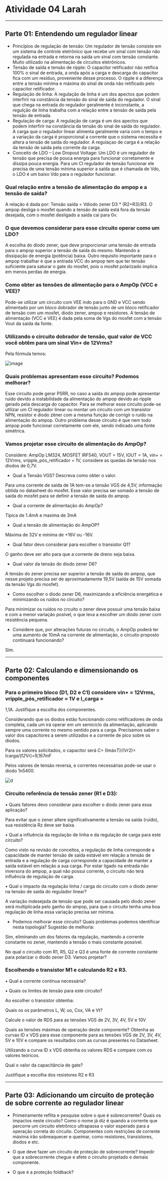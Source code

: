 # Atividade 04 Larah

-----------------------

## Parte 01: Entendendo um regulador linear

 * Princípios de regulação de tensão: Um regulador de tensão consiste em um sistema de controle eletrônico que recebe um sinal com tensão não regulada na entrada e retorna na saída um sinal com tensão constante. Muito utilizado na alimentação de circuitos eletrônicos.
 * Tensão de saída e tensão de ripple: O capacitor retificador não retifica 100% o sinal de entrada, a onda após a carga e descarga do capacitor fica com um resíduo, proveniente desse processo. O ripple é a diferença entre a tensão mínima e máxima do sinal de onda não retificado pelo capacitor retificador.
 * Regulação de linha: A regulação de linha é um dos apectos que podem interfirir na constância da tensão do sinal de saída do regulador. O sinal que chega na entrada do regulador geralmente é inconstante,  a regulção de linha trabalha com a relação entre a tensão de saída pela tensão de entrada.
 * Regulação de carga: A regulação de carga é um dos apectos que podem interfirir na constância da tensão do sinal de saída do regulador. A carga que o regulador linear alimenta geralmente varia com o tempo e a variação da carga é proporcional a corrente que o sistema necessita e altera a tensão de saída do regulador. A regulaçao de carga é a relação da tensão de saída pela corrente da carga.   
 * Conceito de LDO – Low Dropout Voltage: Um LDO é um regulador de tensão que precisa de pouca energia para funcionar corretamente e dissipa pouca energia. Para um CI regulador de tensão funcionar ele precisa de uma tensão mínima superior a saída que é chamada de Vdo, o LDO é um baixo Vdo para o regulador funcionar.

### Qual relação entre a tensão de alimentação do ampop e a tensão de saída?
  A relação é dada por: Tensão saída = Vdiodo zener D3 * (R2+R3)/R3. O ampop desliga o mosfet quando a tensão de saída está fora da tensão desejada, com o mosfet desligado a saída cai para 0v.  
### O que devemos considerar para esse circuito operar como um LDO?
  A escolha do diodo zener, que deve proporcionar uma tensão de entrada para o ampop superior a tensão de saída do mesmo. Mantendo a dissipação de energia (potência) baixa. Outro requisito importante para o ampop trabalhar é que a entrada VCC do ampop tem que ter tensão suficiente para saturar o gate do mosfet, pois o mosfet polarizado implica em menos perdas de energia.
### Como obter as tensões de alimentação para o AmpOp (VCC e VEE)?
  Pode-se utilizar um circuito com VEE indo para o GND e VCC sendo alimentado por um bloco dobrador de tensão junto de um bloco retificador de tensão com um mosfet, diodo zener, ampop e resistores. A tensão de alimentação (VCC e VEE) é dada pela soma de Vgs do mosfet com a tensão Vout da saída da fonte.
  
### Utilizando o circuito dobrador de tensão, qual valor de VCC você obtêm para um sinal Vin+ de 12Vrms?

  Pela fórmula temos:
  
  ![image](https://user-images.githubusercontent.com/58013651/116172357-0237dd00-a6e1-11eb-92fc-26a46f9fb9a7.png)
  
  
### Quais problemas apresentam esse circuito? Podemos melhorar?

  Esse circuito pode gerar PSRR, no caso a saída do ampop pode apresentar ruído devido a instabilidade da alimentação do ampop devido ao ripple gerado pela descarga do capacitor. Para se melhorar esse circuito pode-se utilizar um CI regulador linear ou montar um circuito com um transistor NPN, resistor e diodo zêner com a mesma função de corrigir o ruído na alimentação do ampop. Outro problema desse circuito é que nem todo ampop pode funcionar corretamente com ele, sendo indicado uma fonte simétrica.
  
### Vamos projetar esse circuito de alimentação do AmpOp?

Considere: AmpOp LM324, MOSFET IRF540, VOUT = 15V, IOUT = 1A, vin+ = 12Vrms, vripple_pós_retificador =
1V, considere as quedas de tensão nos diodos de 0,7V.

- Qual a Tensão VGS? Descreva como obter o valor.

Para uma corrente de saída de 1A tem-se a tensão VGS de 4,5V, informação obtida no datasheet do mosfet.
Esse valor precisa ser somado a tensão de saída do mosfet para se definir a tensão de saída do ampop.

- Qual a corrente de alimentação do AmpOp?

Típica de 1.4mA e maxima de 3mA

- Qual a tensão de alimentação do AmpOP?

Máxima de 32V e mínima de +16V ou -16V.

- Qual fator devo considerar para escolher o transistor Q1?

O ganho deve ser alto para que a corrente de dreno seja baixa. 

- Qual valor da tensão do diodo zener D6?

A tensão do zener precisa ser superior a tensão de saída do ampop, que nesse projeto precisa ser de aproximadamente 19,5V (saída de 15V somada da tensão Vgs do mosfet).

- Como escolher o diodo zener D6, maximizando a eficiência energética e
minimizando os ruídos no circuito?

Para minimizar os ruídos no crcuito o zener deve possuir uma tensão baixa e com a menor variação posível, o que leva a escolher um diodo zener com resistência pequena.

- Considere que, por alterações futuras no circuito, o AmpOp poderá ter uma
aumento de 10mA na corrente de alimentação, o circuito proposto continuará
funcionando?

Sim.

-------------------------------------------
## Parte 02: Calculando e dimensionando os componentes

### Para o primeiro bloco (D1, D2 e C1) considere vin+ = 12Vrms, vripple_pós_retificador = 1V e I_carga =
1,1A. Justifique a escolha dos componentes.

  Considerando que os diodos estão funcionando como retificadores de onda completa, cada um irá operar em um semiciclo da alimentação, aplicando sempre uma corrente no mesmo sentido para a carga. Precisamos saber o valor dos capacitores a serem utilizados e a corrente de pico sobre os diodos.
  
  Para os valores solicitados, o capacitor será C= (Imáx*T)/(Vr*2)= Icarga/(f*2*Vr)=9,167mF
  
Pelos valores de tensão reversa, e correntes necessárias pode-se usar o diodo 1n5400.

![d](https://github.com/LFRB-IFSC/ELN22104_2020_2/blob/prof-lohmann-Alunos_01/Alunos/Larah/Midias/D1eD2.1n5400.datasheet.PNG)

### Circuito referência de tensão zener (R1 e D3):
 • Quais fatores devo considerar para escolher o diodo zener para essa aplicação? 

Para evitar que o zener altere significativamente a tensão na saída (ruído), sua resistência Rz deve ser baixa.

• Qual a influência da regulação de linha e da regulação de carga para este circuito?

Como visto na revisão de conceitos, a regulação de linha corresponde a capacidade de manter tensão de saída estável em relação a tensão de entrada e a regulação de carga corresponde a capacidade de manter a saída estável em relação a sua carga.
Por estar ligado na entrada não inversora do ampop, a qual não possui corrente, o circuito não terá influência de regulação de carga.

 • Qual o impacto da regulação linha / carga do circuito com o diodo zener na tensão de saída do regulador linear? 

A variação indesejada de tensão que pode ser causada pelo diodo zener será multiplicada pelo ganho do ampop, para que o circuito tenha uma boa regulação de linha essa variação precisa ser mínima.

- Podemos melhorar esse circuito? Quais problemas podemos identificar nesta topologia? Sugestão de melhoria: 

Sim, eliminando um dos fatores da regulação, mantendo a corrente constante no zener, mantendo a tensão o mais constante possível.

No qual o circuito com R1, R5, Q2 e Q3 é uma fonte de corrente constante para polarizar o diodo zener D3. Vamos projetar? 

### Escolhendo o transistor M1 e calculando R2 e R3. 

• Qual a corrente contínua necessária? 

• Quais os limites de tensão para este circuito? 

Ao escolher o transistor obtenha: 

Quais os os parâmetros L, W, uo, Cox, VA e Vt? 

Calcule o valor de RDS para as tensões VGS de 2V, 3V, 4V, 5V e 10V 

Quais as tensões máximas de operação deste componente? 
Obtenha as curvas ID x VDS para esse componente para as tensões VGS de 2V, 3V, 4V, 5V e 10V e compare os resultados com as curvas presentes no Datasheet. 

Utilizando a curva ID x VDS obtenha os valores RDS e compare com os valores teóricos. 

Qual o valor da capacitância de gate? 

Justifique a escolha dos resistores R2 e R3

---------------------------------------------------

## Parte 03: Adicionando um circuito de proteção de sobre corrente ao regulador linear

- Primeiramente reflita e pesquise sobre o que é sobrecorrente? Quais os impactos neste circuito?
  Como o nome já diz é quando a corrente que percorre um circuito eletrônico ultrapassa o valor esperado para a operação correta do circuito. Componentes com restrições de corrente máxima irão sobreaquecer e queimar, como resistores, transistores, diodos e etc.
 
- O que deve fazer um circuito de proteção de sobrecorrente?
  Impedir que a sobrecorrente chegue e afete o circuito projetado e demais componente.
  
- O que é a proteção foldback?
